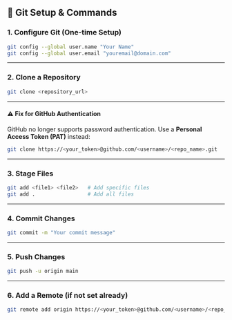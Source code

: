 ## 🚀 Git Setup & Commands

### 1. Configure Git (One-time Setup)
```bash
git config --global user.name "Your Name"
git config --global user.email "youremail@domain.com"
````

---

### 2. Clone a Repository

```bash
git clone <repository_url>
```

---

#### ⚠️ Fix for GitHub Authentication

GitHub no longer supports password authentication.
Use a **Personal Access Token (PAT)** instead:

```bash
git clone https://<your_token>@github.com/<username>/<repo_name>.git
```

---

### 3. Stage Files

```bash
git add <file1> <file2>   # Add specific files
git add .                 # Add all files
```

---

### 4. Commit Changes

```bash
git commit -m "Your commit message"
```

---

### 5. Push Changes

```bash
git push -u origin main
```

---

### 6. Add a Remote (if not set already)

```bash
git remote add origin https://<your_token>@github.com/<username>/<repo_name>.git
```
